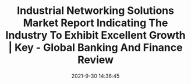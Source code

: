 ---
"title": "Industrial Networking Solutions Market Report Indicating The Industry To Exhibit Excellent Growth | Key - Global Banking And Finance Review"
"date": "2021-9-30 14:36:45"
"feed_name": "GOOGLENEWSINDUSTRIAL"
"feed_website": "https://news.google.com/search?q=industrial%2Bincident&hl=en-US&gl=US&ceid=US:en"
"feed_rss": "https://news.google.com/rss/search?q=industrial%2Bincident&hl=en-US&gl=US&ceid=US:en"
"link": "https://www.globalbankingandfinance.com/industrial-networking-solutions-market-report-indicating-the-industry-to-exhibit-excellent-growth-key-players-huawei-china-eaton-ireland-cisco-us/"
"source": "{'href': 'https://www.globalbankingandfinance.com', 'title': 'Global Banking And Finance Review'}"
"file": "_posts/2021-1-1-e9a0c27c7124383b221f98d32c9b0a2358667e26.md"
"accident": "0"
"drilling": "0"
"dead": "0"
"injured": "0"
"arrested": "0"
"where": "unknown site"
"causes": "unknown"
"place": "unknown place"
---